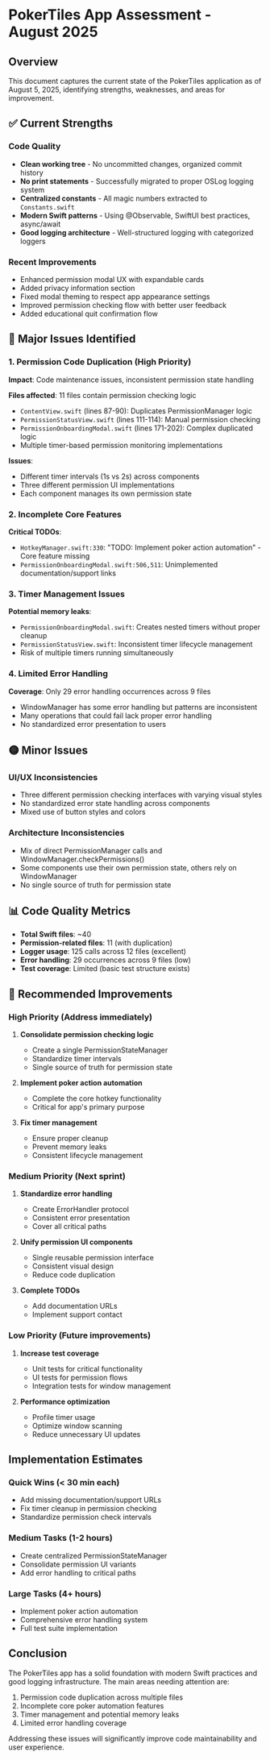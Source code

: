 # PokerTiles App Assessment - August 2025

## Overview
This document captures the current state of the PokerTiles application as of August 5, 2025, identifying strengths, weaknesses, and areas for improvement.

## ✅ Current Strengths

### Code Quality
- **Clean working tree** - No uncommitted changes, organized commit history
- **No print statements** - Successfully migrated to proper OSLog logging system
- **Centralized constants** - All magic numbers extracted to `Constants.swift`
- **Modern Swift patterns** - Using @Observable, SwiftUI best practices, async/await
- **Good logging architecture** - Well-structured logging with categorized loggers

### Recent Improvements
- Enhanced permission modal UX with expandable cards
- Added privacy information section
- Fixed modal theming to respect app appearance settings
- Improved permission checking flow with better user feedback
- Added educational quit confirmation flow

## 🔴 Major Issues Identified

### 1. Permission Code Duplication (High Priority)
**Impact**: Code maintenance issues, inconsistent permission state handling

**Files affected**: 11 files contain permission checking logic
- `ContentView.swift` (lines 87-90): Duplicates PermissionManager logic
- `PermissionStatusView.swift` (lines 111-114): Manual permission checking
- `PermissionOnboardingModal.swift` (lines 171-202): Complex duplicated logic
- Multiple timer-based permission monitoring implementations

**Issues**:
- Different timer intervals (1s vs 2s) across components
- Three different permission UI implementations
- Each component manages its own permission state

### 2. Incomplete Core Features
**Critical TODOs**:
- `HotkeyManager.swift:330`: "TODO: Implement poker action automation" - Core feature missing
- `PermissionOnboardingModal.swift:506,511`: Unimplemented documentation/support links

### 3. Timer Management Issues
**Potential memory leaks**:
- `PermissionOnboardingModal.swift`: Creates nested timers without proper cleanup
- `PermissionStatusView.swift`: Inconsistent timer lifecycle management
- Risk of multiple timers running simultaneously

### 4. Limited Error Handling
**Coverage**: Only 29 error handling occurrences across 9 files
- WindowManager has some error handling but patterns are inconsistent
- Many operations that could fail lack proper error handling
- No standardized error presentation to users

## 🟡 Minor Issues

### UI/UX Inconsistencies
- Three different permission checking interfaces with varying visual styles
- No standardized error state handling across components
- Mixed use of button styles and colors

### Architecture Inconsistencies
- Mix of direct PermissionManager calls and WindowManager.checkPermissions()
- Some components use their own permission state, others rely on WindowManager
- No single source of truth for permission state

## 📊 Code Quality Metrics

- **Total Swift files**: ~40
- **Permission-related files**: 11 (with duplication)
- **Logger usage**: 125 calls across 12 files (excellent)
- **Error handling**: 29 occurrences across 9 files (low)
- **Test coverage**: Limited (basic test structure exists)

## 🎯 Recommended Improvements

### High Priority (Address immediately)
1. **Consolidate permission checking logic**
   - Create a single PermissionStateManager
   - Standardize timer intervals
   - Single source of truth for permission state

2. **Implement poker action automation**
   - Complete the core hotkey functionality
   - Critical for app's primary purpose

3. **Fix timer management**
   - Ensure proper cleanup
   - Prevent memory leaks
   - Consistent lifecycle management

### Medium Priority (Next sprint)
1. **Standardize error handling**
   - Create ErrorHandler protocol
   - Consistent error presentation
   - Cover all critical paths

2. **Unify permission UI components**
   - Single reusable permission interface
   - Consistent visual design
   - Reduce code duplication

3. **Complete TODOs**
   - Add documentation URLs
   - Implement support contact

### Low Priority (Future improvements)
1. **Increase test coverage**
   - Unit tests for critical functionality
   - UI tests for permission flows
   - Integration tests for window management

2. **Performance optimization**
   - Profile timer usage
   - Optimize window scanning
   - Reduce unnecessary UI updates

## Implementation Estimates

### Quick Wins (< 30 min each)
- Add missing documentation/support URLs
- Fix timer cleanup in permission checking
- Standardize permission check intervals

### Medium Tasks (1-2 hours)
- Create centralized PermissionStateManager
- Consolidate permission UI variants
- Add error handling to critical paths

### Large Tasks (4+ hours)
- Implement poker action automation
- Comprehensive error handling system
- Full test suite implementation

## Conclusion

The PokerTiles app has a solid foundation with modern Swift practices and good logging infrastructure. The main areas needing attention are:
1. Permission code duplication across multiple files
2. Incomplete core poker automation features
3. Timer management and potential memory leaks
4. Limited error handling coverage

Addressing these issues will significantly improve code maintainability and user experience.